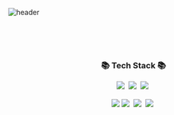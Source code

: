 ![header](https://capsule-render.vercel.app/api?type=waving&height=300&Hello&text=HyungSeok's%20Github!&fontSize=50)
<div align="center">

<br/>
<br/>
<br/>

<h3 align="center">📚 Tech Stack 📚</h3>

<p align="center">
  <img src="https://img.shields.io/badge/java-007396?style=for-the-badge&logo=java&logoColor=white"/></a>&nbsp
  <img src="https://img.shields.io/badge/Python-3766AB?style=flat-square&logo=Python&logoColor=white"/></a>&nbsp 
  <img src="https://img.shields.io/badge/Javascript-ffb13b?style=flat-square&logo=javascript&logoColor=white"/></a>&nbsp 
  <br>
  <br>
  <img src="https://img.shields.io/badge/django-092E20?style=for-the-badge&logo=django&logoColor=white">
  <img src="https://img.shields.io/badge/Mysql-E6B91E?style=flat-square&logo=MySql&logoColor=white"/></a>&nbsp 
  <img src="https://img.shields.io/badge/AWS-232F3E?style=flat-square&logo=AmazonAWS&logoColor=white"/></a>&nbsp 
  <img src="https://img.shields.io/badge/Docker-2496ED?style=flat-square&logo=Docker&logoColor=white"/></a>&nbsp 
</p>
</div>
